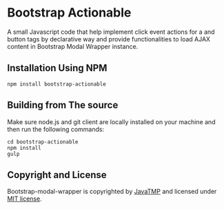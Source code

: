 # Bootstrap Actionable
A small Javascript code that help implement click event actions for a and button tags by declarative way
and provide functionalities to load AJAX content in Bootstrap Modal Wrapper instance.

## Installation Using NPM
```
npm install bootstrap-actionable
```

## Building from The source
Make sure node.js and git client are locally installed on your machine and then run the following commands:
```
cd bootstrap-actionable
npm install
gulp
```

## Copyright and License
Bootstrap-modal-wrapper is copyrighted by [JavaTMP](http://www.javatmp.com) and licensed under [MIT license](https://github.com/JavaTMP/bootstrap-modal-wrapper/blob/master/LICENSE).
